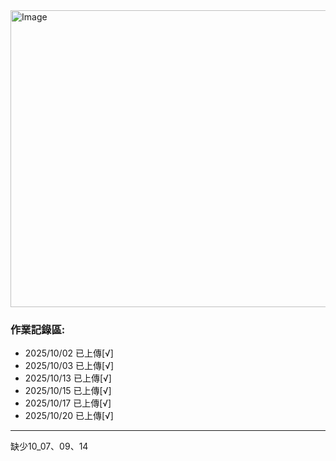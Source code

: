 <img width="2070" height="475" alt="Image" src="https://github.com/user-attachments/assets/9c5cb491-85b1-4958-b30b-b5d2d77a714f" />

### 作業記錄區:
- 2025/10/02 已上傳[√]
- 2025/10/03 已上傳[√]
- 2025/10/13 已上傳[√]
- 2025/10/15 已上傳[√]
- 2025/10/17 已上傳[√]
- 2025/10/20 已上傳[√]

----
缺少10_07、09、14